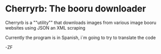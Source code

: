 # Cherryrb: The booru downloader

Cherryrb is a ""utility"" that downloads images from various image booru websites using JSON an XML scraping

Currently the program is in Spanish, i´m going to try to translate the code

-ZF
